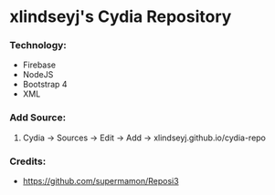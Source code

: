 # xlindseyj's Cydia Repository
### Technology:
- Firebase
- NodeJS
- Bootstrap 4
- XML

### Add Source:
1. Cydia -> Sources -> Edit -> Add -> xlindseyj.github.io/cydia-repo

### Credits:
- https://github.com/supermamon/Reposi3
